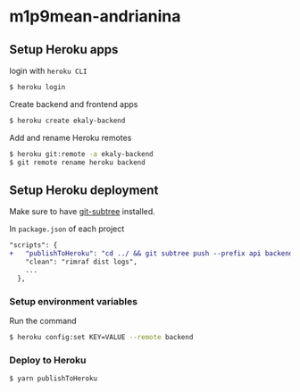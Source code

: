 # m1p9mean-andrianina

## Setup Heroku apps

login with `heroku CLI`

```bash
$ heroku login
```

Create backend and frontend apps

```bash
$ heroku create ekaly-backend
```

Add and rename Heroku remotes

```bash
$ heroku git:remote -a ekaly-backend
$ git remote rename heroku backend
```

## Setup Heroku deployment

Make sure to have [git-subtree](https://codeengineered.com/blog/how-to-install-git-subtree/) installed.

In `package.json` of each project

```diff
"scripts": {
+   "publishToHeroku": "cd ../ && git subtree push --prefix api backend main || true",
    "clean": "rimraf dist logs",
    ...
  },
```

### Setup environment variables

Run the command

```bash
$ heroku config:set KEY=VALUE --remote backend
```

### Deploy to Heroku

```bash
$ yarn publishToHeroku
```
